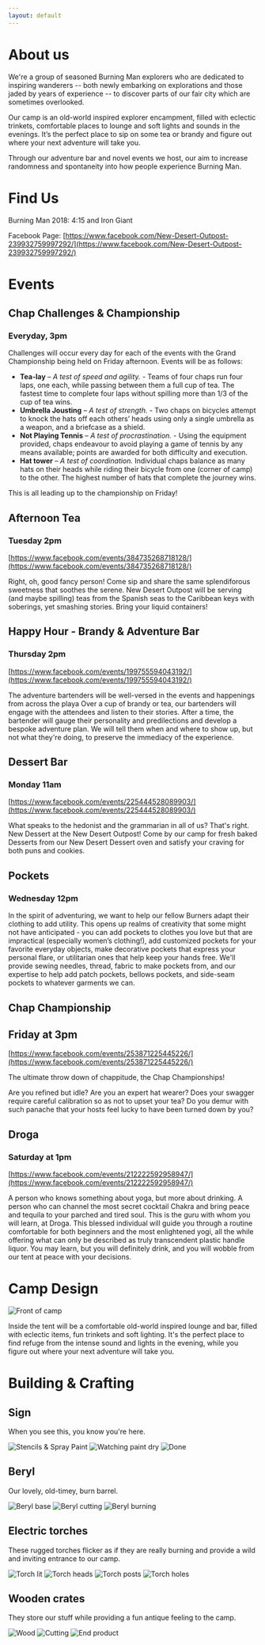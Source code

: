 ```yaml
---
layout: default
---
```


# About us

We're a group of seasoned Burning Man explorers who are dedicated to inspiring wanderers -- both newly embarking on explorations and those jaded by years of experience -- to discover parts of our fair city which are sometimes overlooked.

Our camp is an old-world inspired explorer encampment, filled with eclectic trinkets, comfortable places to lounge and soft lights and sounds in the evenings. It’s the perfect place to sip on some tea or brandy and figure out where your next adventure will take you.

Through our adventure bar and novel events we host, our aim to increase randomness and spontaneity into how people experience Burning Man.

# Find Us

Burning Man 2018: 4:15 and Iron Giant

Facebook Page: [https://www.facebook.com/New-Desert-Outpost-239932759997292/](https://www.facebook.com/New-Desert-Outpost-239932759997292/)

# Events

## Chap Challenges & Championship
### Everyday, 3pm

Challenges will occur every day for each of the events with the Grand Championship being held on Friday afternoon. Events will be as follows:

 * **Tea-lay** – *A test of speed and agility.* - Teams of four chaps run four laps, one each, while passing between them a full cup of tea. The fastest time to complete four laps without spilling more than 1/3 of the cup of tea wins.
 * **Umbrella Jousting** – *A test of strength.* - Two chaps on bicycles attempt to knock the hats off each others’ heads using only a single umbrella as a weapon, and a briefcase as a shield.
 * **Not Playing Tennis** – *A test of procrastination.* - Using the equipment provided, chaps endeavour to avoid playing a game of tennis by any means available; points are awarded for both difficulty and execution.
 * **Hat tower** – *A test of coordination.* Individual chaps balance as many hats on their heads while riding their bicycle from one (corner of camp) to the other. The highest number of hats that complete the journey wins.

This is all leading up to the championship on Friday!

## Afternoon Tea
### Tuesday 2pm

[https://www.facebook.com/events/384735268718128/](https://www.facebook.com/events/384735268718128/)

Right, oh, good fancy person! Come sip and share the same splendiforous sweetness that soothes the serene. New Desert Outpost will be serving (and maybe spilling) teas from the Spanish seas to the Caribbean keys with soberings, yet smashing stories. Bring your liquid containers!

## Happy Hour - Brandy & Adventure Bar
### Thursday 2pm

[https://www.facebook.com/events/199755594043192/](https://www.facebook.com/events/199755594043192/)

The adventure bartenders will be well-versed in the events and happenings from across the playa Over a cup of brandy or tea, our bartenders will engage with the attendees and listen to their stories. After a time, the bartender will gauge their personality and predilections and develop a bespoke adventure plan. We will tell them when and where to show up, but not what they're doing, to preserve the immediacy of the experience.

## Dessert Bar
### Monday 11am

[https://www.facebook.com/events/225444528089903/](https://www.facebook.com/events/225444528089903/)

What speaks to the hedonist and the grammarian in all of us? That's right. New Dessert at the New Desert Outpost! Come by our camp for fresh baked Desserts from our New Desert Dessert oven and satisfy your craving for both puns and cookies.

## Pockets
### Wednesday 12pm

In the spirit of adventuring, we want to help our fellow Burners adapt their clothing to add utility. This opens up realms of creativity that some might not have anticipated - you can add pockets to clothes you love but that are impractical (especially women’s clothing!), add customized pockets for your favorite everyday objects, make decorative pockets that express your personal flare, or utilitarian ones that help keep your hands free.
We'll provide sewing needles, thread, fabric to make pockets from, and our expertise to help add patch pockets, bellows pockets, and side-seam pockets to whatever garments we can.


## Chap Championship
## Friday at 3pm

[https://www.facebook.com/events/253871225445226/](https://www.facebook.com/events/253871225445226/)

The ultimate throw down of chappitude, the Chap Championships!

Are you refined but idle? Are you an expert hat wearer? Does your swagger require careful calibration so as not to upset your tea? Do you demur with such panache that your hosts feel lucky to have been turned down by you?

## Droga
### Saturday at 1pm

[https://www.facebook.com/events/212222592958947/](https://www.facebook.com/events/212222592958947/)

A person who knows something about yoga, but more about drinking. A person who can channel the most secret cocktail Chakra and bring peace and tequila to your parched and tired soul. This is the guru with whom you will learn, at Droga.
This blessed individual will guide you through a routine comfortable for both beginners and the most enlightened yogi, all the while offering what can only be described as truly transcendent plastic handle liquor. You may learn, but you will definitely drink, and you will wobble from our tent at peace with your decisions.

# Camp Design

![Front of camp](./assets/img/camp_front.png)

Inside the tent will be a comfortable old-world inspired lounge and bar, filled with eclectic items, fun trinkets and soft lighting. It's the perfect place to find refuge from the intense sound and lights in the evening, while you figure out where your next adventure will take you.

# Building & Crafting

## Sign

When you see this, you know you're here.

![Stencils & Spray Paint](./assets/img/sign1.jpg)
![Watching paint dry](./assets/img/sign2.jpg)
![Done](./assets/img/sign3.jpg)

## Beryl

Our lovely, old-timey, burn barrel.

![Beryl base](./assets/img/beryl1.jpg)
![Beryl cutting](./assets/img/beryl2.jpg)
![Beryl burning](./assets/img/beryl3.jpg)

## Electric torches

These rugged torches flicker as if they are really burning and provide a wild and inviting entrance to our camp.

![Torch lit](./assets/img/torch_lit.jpg)
![Torch heads](./assets/img/torch_heads.jpg)
![Torch posts](./assets/img/torch_posts.jpg)
![Torch holes](./assets/img/drill.jpg)

## Wooden crates

They store our stuff while providing a fun antique feeling to the camp.

![Wood](./assets/img/wood.jpg)
![Cutting](./assets/img/saw.jpg)
![End product](./assets/img/crate.jpg)


